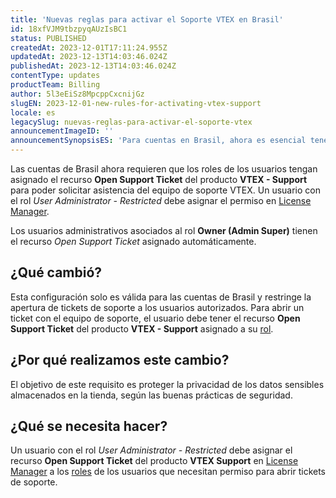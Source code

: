 ```yaml
---
title: 'Nuevas reglas para activar el Soporte VTEX en Brasil'
id: 18xfVJM9tbzpyqAUzIsBC1
status: PUBLISHED
createdAt: 2023-12-01T17:11:24.955Z
updatedAt: 2023-12-13T14:03:46.024Z
publishedAt: 2023-12-13T14:03:46.024Z
contentType: updates
productTeam: Billing
author: 5l3eEiSz8MpcppCxcnijGz
slugEN: 2023-12-01-new-rules-for-activating-vtex-support
locale: es
legacySlug: nuevas-reglas-para-activar-el-soporte-vtex
announcementImageID: ''
announcementSynopsisES: 'Para cuentas en Brasil, ahora es esencial tener Open Support Ticket en el perfil de acceso para usar el soporte de VTEX.'
---
```


Las cuentas de Brasil ahora requieren que los roles de los usuarios tengan asignado el recurso **Open Support Ticket** del producto **VTEX - Support** para poder solicitar asistencia del equipo de soporte VTEX. Un usuario con el rol *User Administrator - Restricted* debe asignar el permiso en [License Manager](/es/tutorial/recursos-del-license-manager--3q6ztrC8YynQf6rdc6euk3?&utm_source=autocomplete).

<div class="alert alert-info"> Los usuarios administrativos asociados al rol <strong> Owner (Admin Super)</strong> tienen el recurso <em> Open Support Ticket </em> asignado automáticamente.</div> 

## ¿Qué cambió?

Esta configuración solo es válida para las cuentas de Brasil y restringe la apertura de tickets de soporte a los usuarios autorizados. Para abrir un ticket con el equipo de soporte, el usuario debe tener el recurso **Open Support Ticket** del producto **VTEX - Support** asignado a su [rol](/es/tutorial/roles--7HKK5Uau2H6wxE1rH5oRbc).

## ¿Por qué realizamos este cambio?

El objetivo de este requisito es proteger la privacidad de los datos sensibles almacenados en la tienda, según las buenas prácticas de seguridad.

## ¿Qué se necesita hacer?

Un usuario con el rol *User Administrator - Restricted* debe asignar el recurso **Open Support Ticket** del producto **VTEX Support** en [License Manager](/es/tutorial/recursos-del-license-manager--3q6ztrC8YynQf6rdc6euk3?&utm_source=autocomplete) a los [roles](/es/tutorial/roles--7HKK5Uau2H6wxE1rH5oRbc) de los usuarios que necesitan permiso para abrir tickets de soporte.
